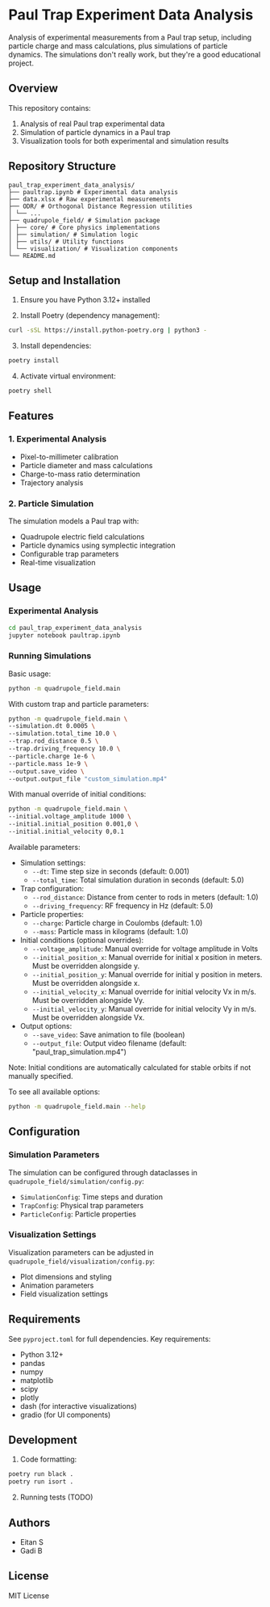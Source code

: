 # Paul Trap Experiment Data Analysis

Analysis of experimental measurements from a Paul trap setup, including particle charge and mass calculations, plus simulations of particle dynamics. The simulations don't really work, but they're a good educational project.

## Overview

This repository contains:
1. Analysis of real Paul trap experimental data
2. Simulation of particle dynamics in a Paul trap
3. Visualization tools for both experimental and simulation results

## Repository Structure
```
paul_trap_experiment_data_analysis/
├── paultrap.ipynb # Experimental data analysis
├── data.xlsx # Raw experimental measurements
├── ODR/ # Orthogonal Distance Regression utilities
│ └── ...
├── quadrupole_field/ # Simulation package
│ ├── core/ # Core physics implementations
│ ├── simulation/ # Simulation logic
│ ├── utils/ # Utility functions
│ └── visualization/ # Visualization components
└── README.md
```

## Setup and Installation

1. Ensure you have Python 3.12+ installed

2. Install Poetry (dependency management):

```bash
curl -sSL https://install.python-poetry.org | python3 -
```

3. Install dependencies:
```bash
poetry install
```

4. Activate virtual environment:
```bash
poetry shell
```


## Features

### 1. Experimental Analysis
- Pixel-to-millimeter calibration
- Particle diameter and mass calculations
- Charge-to-mass ratio determination
- Trajectory analysis

### 2. Particle Simulation
The simulation models a Paul trap with:
- Quadrupole electric field calculations
- Particle dynamics using symplectic integration
- Configurable trap parameters
- Real-time visualization

## Usage

### Experimental Analysis

```bash
cd paul_trap_experiment_data_analysis
jupyter notebook paultrap.ipynb
```

### Running Simulations

Basic usage:
```bash
python -m quadrupole_field.main
```

With custom trap and particle parameters:
```bash
python -m quadrupole_field.main \
--simulation.dt 0.0005 \
--simulation.total_time 10.0 \
--trap.rod_distance 0.5 \
--trap.driving_frequency 10.0 \
--particle.charge 1e-6 \
--particle.mass 1e-9 \
--output.save_video \
--output.output_file "custom_simulation.mp4"
```

With manual override of initial conditions:
```bash
python -m quadrupole_field.main \
--initial.voltage_amplitude 1000 \
--initial.initial_position 0.001,0 \
--initial.initial_velocity 0,0.1
```

Available parameters:
- Simulation settings:
  - `--dt`: Time step size in seconds (default: 0.001)
  - `--total_time`: Total simulation duration in seconds (default: 5.0)
- Trap configuration:
  - `--rod_distance`: Distance from center to rods in meters (default: 1.0)
  - `--driving_frequency`: RF frequency in Hz (default: 5.0)
- Particle properties:
  - `--charge`: Particle charge in Coulombs (default: 1.0)
  - `--mass`: Particle mass in kilograms (default: 1.0)
- Initial conditions (optional overrides):
  - `--voltage_amplitude`: Manual override for voltage amplitude in Volts
  - `--initial_position_x`: Manual override for initial x position in meters. Must be overridden alongside y.
  - `--initial_position_y`: Manual override for initial y position in meters. Must be overridden alongside x.
  - `--initial_velocity_x`: Manual override for initial velocity Vx in m/s. Must be overridden alongside Vy.
  - `--initial_velocity_y`: Manual override for initial velocity Vy in m/s. Must be overridden alongside Vx.
- Output options:
  - `--save_video`: Save animation to file (boolean)
  - `--output_file`: Output video filename (default: "paul_trap_simulation.mp4")

Note: Initial conditions are automatically calculated for stable orbits if not manually specified.

To see all available options:
```bash
python -m quadrupole_field.main --help
```

## Configuration

### Simulation Parameters
The simulation can be configured through dataclasses in `quadrupole_field/simulation/config.py`:
- `SimulationConfig`: Time steps and duration
- `TrapConfig`: Physical trap parameters
- `ParticleConfig`: Particle properties

### Visualization Settings
Visualization parameters can be adjusted in `quadrupole_field/visualization/config.py`:
- Plot dimensions and styling
- Animation parameters
- Field visualization settings

## Requirements

See `pyproject.toml` for full dependencies. Key requirements:
- Python 3.12+
- pandas
- numpy
- matplotlib
- scipy
- plotly
- dash (for interactive visualizations)
- gradio (for UI components)

## Development

1. Code formatting:
```bash
poetry run black .
poetry run isort .
```

2. Running tests (TODO)

## Authors

- Eitan S
- Gadi B

## License

MIT License